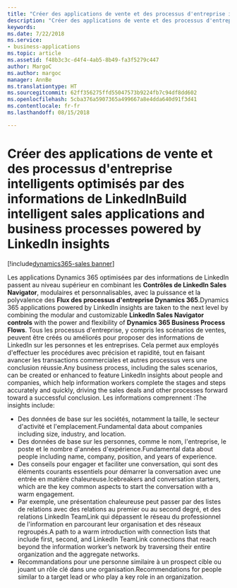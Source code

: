 ```yaml
---
title: "Créer des applications de vente et des processus d'entreprise intelligents optimisés par des informations de LinkedIn"
description: "Créer des applications de vente et des processus d'entreprise intelligents optimisés par des informations de LinkedIn"
keywords: 
ms.date: 7/22/2018
ms.service:
- business-applications
ms.topic: article
ms.assetid: f48b3c3c-d4f4-4ab5-8b49-fa3f5279c447
author: MargoC
ms.author: margoc
manager: AnnBe
ms.translationtype: HT
ms.sourcegitcommit: 62ff356275ffd55047573b9224fb7c94df8dd602
ms.openlocfilehash: 5cba376a5907365a499667a8e4dda640d91f3d41
ms.contentlocale: fr-fr
ms.lasthandoff: 08/15/2018

---
```


# <a name="build-intelligent-sales-applications-and-business-processes-powered-by-linkedin-insights"></a><span data-ttu-id="24bf2-103">Créer des applications de vente et des processus d'entreprise intelligents optimisés par des informations de LinkedIn</span><span class="sxs-lookup"><span data-stu-id="24bf2-103">Build intelligent sales applications and business processes powered by LinkedIn insights</span></span>

[!include[dynamics365-sales banner](../includes/dynamics365-sales.md)]





<span data-ttu-id="24bf2-104">Les applications Dynamics 365 optimisées par des informations de LinkedIn passent au niveau supérieur en combinant les **Contrôles de LinkedIn Sales Navigator**, modulaires et personnalisables, avec la puissance et la polyvalence des **Flux des processus d'entreprise Dynamics 365**.</span><span class="sxs-lookup"><span data-stu-id="24bf2-104">Dynamics 365 applications powered by LinkedIn insights are taken to the next level by combining the modular and customizable **LinkedIn Sales Navigator controls** with the power and flexibility of **Dynamics 365 Business Process Flows**.</span></span> <span data-ttu-id="24bf2-105">Tous les processus d'entreprise, y compris les scénarios de ventes, peuvent être créés ou améliorés pour proposer des informations de LinkedIn sur les personnes et les entreprises. Cela permet aux employés d'effectuer les procédures avec précision et rapidité, tout en faisant avancer les transactions commerciales et autres processus vers une conclusion réussie.</span><span class="sxs-lookup"><span data-stu-id="24bf2-105">Any business process, including the sales scenarios, can be created or enhanced to feature LinkedIn insights about people and companies, which help information workers complete the stages and steps accurately and quickly, driving the sales deals and other processes forward toward a successful conclusion.</span></span> <span data-ttu-id="24bf2-106">Les informations comprennent :</span><span class="sxs-lookup"><span data-stu-id="24bf2-106">The insights include:</span></span>

-   <span data-ttu-id="24bf2-107">Des données de base sur les sociétés, notamment la taille, le secteur d'activité et l'emplacement.</span><span class="sxs-lookup"><span data-stu-id="24bf2-107">Fundamental data about companies including size, industry, and location.</span></span>
-   <span data-ttu-id="24bf2-108">Des données de base sur les personnes, comme le nom, l'entreprise, le poste et le nombre d'années d'expérience.</span><span class="sxs-lookup"><span data-stu-id="24bf2-108">Fundamental data about people including name, company, position, and years of experience.</span></span>
-   <span data-ttu-id="24bf2-109">Des conseils pour engager et faciliter une conversation, qui sont des éléments courants essentiels pour démarrer la conversation avec une entrée en matière chaleureuse.</span><span class="sxs-lookup"><span data-stu-id="24bf2-109">Icebreakers and conversation starters, which are the key common aspects to start the conversation with a warm engagement.</span></span>
-   <span data-ttu-id="24bf2-110">Par exemple, une présentation chaleureuse peut passer par des listes de relations avec des relations au premier ou au second degré, et des relations LinkedIn TeamLink qui dépassent le réseau du professionnel de l'information en parcourant leur organisation et des réseaux regroupés.</span><span class="sxs-lookup"><span data-stu-id="24bf2-110">A path to a warm introduction with connection lists that include first, second, and LinkedIn TeamLink connections that reach beyond the information worker’s network by traversing their entire organization and the aggregate networks.</span></span>
-   <span data-ttu-id="24bf2-111">Recommandations pour une personne similaire à un prospect cible ou jouant un rôle clé dans une organisation.</span><span class="sxs-lookup"><span data-stu-id="24bf2-111">Recommendations for people similar to a target lead or who play a key role in an organization.</span></span>



